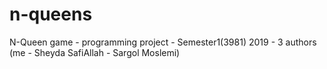 # n-queens
N-Queen game - programming project - Semester1(3981) 2019 - 3 authors (me - Sheyda SafiAllah - Sargol Moslemi)
